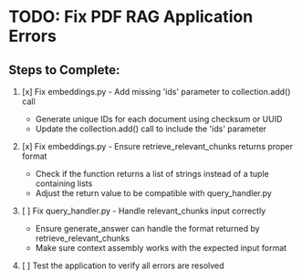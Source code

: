# TODO: Fix PDF RAG Application Errors

## Steps to Complete:

1. [x] Fix embeddings.py - Add missing 'ids' parameter to collection.add() call
   - Generate unique IDs for each document using checksum or UUID
   - Update the collection.add() call to include the 'ids' parameter

2. [x] Fix embeddings.py - Ensure retrieve_relevant_chunks returns proper format
   - Check if the function returns a list of strings instead of a tuple containing lists
   - Adjust the return value to be compatible with query_handler.py

3. [ ] Fix query_handler.py - Handle relevant_chunks input correctly
   - Ensure generate_answer can handle the format returned by retrieve_relevant_chunks
   - Make sure context assembly works with the expected input format

4. [ ] Test the application to verify all errors are resolved
